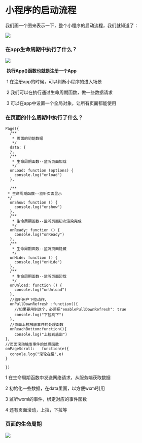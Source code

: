 # 小程序的启动流程

我们画一个图来表示一下，整个小程序的启动流程，我们就知道了：

![](https://img2018.cnblogs.com/blog/1825659/201910/1825659-20191030203025314-1848646986.png)

### 在app生命周期中执行了什么？

![](https://img2018.cnblogs.com/blog/1825659/201911/1825659-20191103201646520-739469771.png)

​ **执行App()函数也就是注册一个App**

​ 1 在注册app的时候，可以判断小程序的进入场景

​ 2 我们可以在执行通过生命周期函数，做一些数据请求

​ 3 可以在app中设置一个全局对象，让所有页面都能使用

### 在页面的什么周期中执行了什么？

    
    
    Page({
      /**
       * 页面的初始数据
       */
      data: {
      },
      /**
       * 生命周期函数--监听页面加载
       */
      onLoad: function (options) {
        console.log("onload")
      },
    
      /**
     * 生命周期函数--监听页面显示
     */
      onShow: function () {
        console.log("onshow")
      },
      /**
       * 生命周期函数--监听页面初次渲染完成
       */
      onReady: function () {
        console.log("onReady")
      },
      /**
       * 生命周期函数--监听页面隐藏
       */
      onHide: function () {
        console.log("onHide")
      },
      /**
       * 生命周期函数--监听页面卸载
       */
      onUnload: function () {
        console.log("onUnload")
      },
      //监听用户下拉动作，
      onPullDownRefresh :function(){
        //如果要用到这个，必须把"enablePullDownRefresh": true
        console.log("下拉刷下")
      }, 
      //页面上拉触底事件的处理函数
      onReachBottom:function(){
        console.log("上拉到底部")
    },
    //页面滚动触发事件的处理函数
    onPageScroll:   function(e){
      console.log("滚轮在懂",e)
    } 
    
    })

1 在生命周期函数中发送网络请求，从服务端获取数据

2 初始化一些数据，在data里面，以方便wxml引用

3 监听wxml的事件，绑定对应的事件函数

4 还有页面滚动，上拉，下拉等

### 页面的生命周期

![](https://img2018.cnblogs.com/blog/1825659/201910/1825659-20191030202954769-999467890.png)

